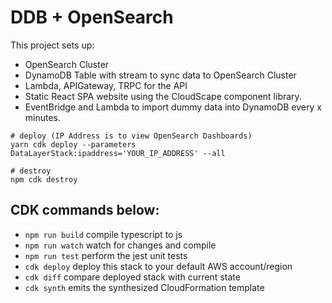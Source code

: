 # DDB + OpenSearch

This project sets up:

- OpenSearch Cluster
- DynamoDB Table with stream to sync data to OpenSearch Cluster
- Lambda, APIGateway, TRPC for the API
- Static React SPA website using the CloudScape component library.
- EventBridge and Lambda to import dummy data into DynamoDB every x minutes.

```
# deploy (IP Address is to view OpenSearch Dashboards)
yarn cdk deploy --parameters DataLayerStack:ipaddress='YOUR_IP_ADDRESS' --all

# destroy
npm cdk destroy
```

## CDK commands below:

- `npm run build` compile typescript to js
- `npm run watch` watch for changes and compile
- `npm run test` perform the jest unit tests
- `cdk deploy` deploy this stack to your default AWS account/region
- `cdk diff` compare deployed stack with current state
- `cdk synth` emits the synthesized CloudFormation template
